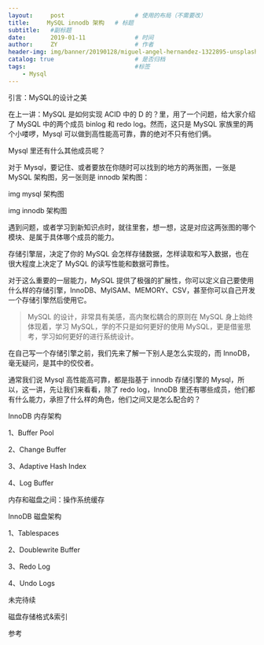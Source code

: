 ```yaml
---
layout:     post                    # 使用的布局（不需要改）
title:     MySQL innodb 架构   # 标题 
subtitle:   #副标题
date:       2019-01-11              # 时间
author:     ZY                      # 作者
header-img: img/banner/20190128/miguel-angel-hernandez-1322895-unsplash.jpg    #这篇文章标题背景图片
catalog: true                       # 是否归档
tags:                               #标签
    - Mysql
---
```


引言：MySQL的设计之美

在上一讲：MySQL 是如何实现 ACID 中的 D 的？里，用了一个问题，给大家介绍了 MySQL 中的两个成员 binlog 和 redo log。然而，这只是 MySQL 家族里的两个小喽啰，Mysql 可以做到高性能高可靠，靠的绝对不只有他们俩。

Mysql 里还有什么其他成员呢？

对于 Mysql，要记住、或者要放在你随时可以找到的地方的两张图，一张是 MySQL 架构图，另一张则是 innodb 架构图：

img mysql 架构图

img innodb 架构图

遇到问题，或者学习到新知识点时，就往里套，想一想，这是对应这两张图的哪个模块、是属于具体哪个成员的能力。

存储引擎层，决定了你的 MySQL 会怎样存储数据，怎样读取和写入数据，也在很大程度上决定了 MySQL 的读写性能和数据可靠性。

对于这么重要的一层能力，MySQL 提供了极强的扩展性，你可以定义自己要使用什么样的存储引擎，InnoDB、MyISAM、MEMORY、CSV，甚至你可以自己开发一个存储引擎然后使用它。

> MySQL 的设计，非常具有美感，高内聚松耦合的原则在 MySQL 身上始终体现着，学习 MySQL，学的不只是如何更好的使用 MySQL，更是借鉴思考，学习如何更好的进行系统设计。

在自己写一个存储引擎之前，我们先来了解一下别人是怎么实现的，而 InnoDB，毫无疑问，是其中的佼佼者。

通常我们说 Mysql 高性能高可靠，都是指基于 innodb 存储引擎的 Mysql，所以，这一讲，先让我们来看看，除了 redo log，InnoDB 里还有哪些成员，他们都有什么能力，承担了什么样的角色，他们之间又是怎么配合的？



InnoDB 内存架构

1、Buffer Pool



2、Change Buffer



3、Adaptive Hash Index



4、Log Buffer



内存和磁盘之间：操作系统缓存



InnoDB 磁盘架构

1、Tablespaces



2、Doublewrite Buffer



3、Redo Log



4、Undo Logs



未完待续

磁盘存储格式&索引



参考

